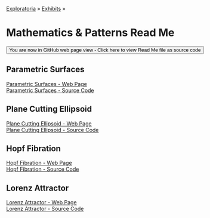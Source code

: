 [Exploratoria]( http://exploratoria.github.io ) &raquo; [Exhibits]( http://exploratoria.github.io/exhibits/ ) &raquo;

Mathematics & Patterns Read Me
====

<span style="display: none"> [You are now in GitHub source code view - Click here to view Read Me file as a web page]( http://exploratoria.github.io/exhibits/mathematics/index.html 'View file as a web page' ) </span>
<input type=button value="You are now in GitHub web page view - Click here to view Read Me file as source code" onclick="window.location.href='https://github.com/exploratoria/exploratoria.github.io/tree/master/exhibits/mathematics/'" />

## Parametric Surfaces

[Parametric Surfaces - Web Page]( http://exploratoria.github.io/exhibits/mathematics/parametric-surfaces/index.html )  
[Parametric Surfaces - Source Code]( https://github.com/exploratoria/exploratoria.github.io/tree/master/exhibits/mathematics/parametric-surfaces/ )

## Plane Cutting Ellipsoid

[Plane Cutting Ellipsoid - Web Page]( http://exploratoria.github.io/exhibits/mathematics/plane-cutting-ellipsoid/index.html )  
[Plane Cutting Ellipsoid - Source Code]( https://github.com/exploratoria/exploratoria.github.io/tree/master/exhibits/mathematics/plane-cutting-ellipsoid/ )

## Hopf Fibration

[Hopf Fibration - Web Page]( http://exploratoria.github.io/exhibits/mathematics/hopf-fibration/index.html )  
[Hopf Fibration - Source Code]( https://github.com/exploratoria/exploratoria.github.io/tree/master/exhibits/mathematics/hopf-fibration/ )

## Lorenz Attractor

[Lorenz Attractor - Web Page]( http://exploratoria.github.io/exhibits/mathematics/lorenz-attractor/index.html )  
[Lorenz Attractor - Source Code]( https://github.com/exploratoria/exploratoria.github.io/tree/master/exhibits/mathematics/lorenz-attractor/ )
